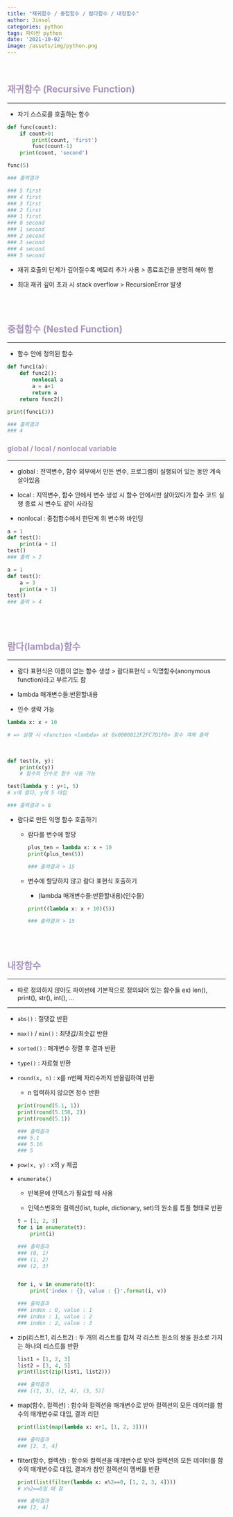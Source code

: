 ```yaml
---
title: "재귀함수 / 중첩함수 / 람다함수 / 내장함수"
author: Jinsol
categories: python
tags: 파이썬 python
date: '2021-10-02'
image: /assets/img/python.png
---
```


<br>

## <span style="color:#a894bc">재귀함수 (Recursive Function)</span>
<hr>

- 자기 스스로를 호출하는 함수

```python
def func(count):
    if count>0:
        print(count, 'first')
        func(count-1)
    print(count, 'second')

func(5)

### 출력결과

### 5 first
### 4 first
### 3 first
### 2 first
### 1 first
### 0 second
### 1 second
### 2 second
### 3 second
### 4 second
### 5 second
```

- 재귀 호출의 단계가 깊어질수록 메모리 추가 사용 > 종료조건을 분명히 해야 함

- 최대 재귀 깊이 초과 시 stack overflow > RecursionError 발생

<br><br>

## <span style="color:#a894bc">중첩함수 (Nested Function)</span>
<hr>

- 함수 안에 정의된 함수

```python
def func1(a):
    def func2():
        nonlocal a
        a = a+1
        return a
    return func2()

print(func1(3))

### 출력결과
### 4
```

### <span style="color:#a894bc">global / local / nonlocal variable</span>
<hr>

- global : 전역변수, 함수 외부에서 만든 변수, 프로그램이 실행되어 있는 동안 계속 살아있음

- local : 지역변수, 함수 안에서 변수 생성 시 함수 안에서만 살아있다가 함수 코드 실행 종료 시 변수도 같이 사라짐

- nonlocal : 중첩함수에서 한단계 위 변수와 바인딩

```python
a = 1
def test():
    print(a + 1)
test()
### 출력 > 2

a = 1
def test():
    a = 3
    print(a + 1)
test()
### 출력 > 4
```

<br><br>

## <span style="color:#a894bc">람다(lambda)함수</span>
<hr>

- 람다 표현식은 이름이 없는 함수 생성 > 람다표현식 = 익명함수(anonymous function)라고 부르기도 함

- lambda 매개변수들:반환할내용

- 인수 생략 가능

```python
lambda x: x + 10

# => 실행 시 <function <lambda> at 0x0000012F2FC7D1F0> 함수 객체 출력
```

<br>

```python
def test(x, y):
    print(x(y))
    # 함수의 인수로 함수 사용 가능

test(lambda y : y+1, 5)
# x에 람다, y에 5 대입

### 출력결과 > 6
```

- 람다로 만든 익명 함수 호출하기

    - 람다를 변수에 할당

        ```python
        plus_ten = lambda x: x + 10
        print(plus_ten(5))

        ### 출력결과 > 15
        ```

    - 변수에 할당하지 않고 람다 표현식 호출하기

        - (lambda 매개변수들:반환할내용)(인수들)

        ```python
        print((lambda x: x + 10)(5))

        ### 출력결과 > 15
        ```


<br><br>

## <span style="color:#a894bc">내장함수</span>
<hr>

- 따로 정의하지 않아도 파이썬에 기본적으로 정의되어 있는 함수들 ex) len(), print(), str(), int(), ...

<hr>

- `abs()` : 절댓값 반환

- `max()` / `min()` : 최댓값/최솟값 반환

- `sorted()` : 매개변수 정렬 후 결과 반환

- `type()` : 자료형 반환

- `round(x, n)` : x를 n번째 자리수까지 반올림하여 반환

    - n 입력하지 않으면 정수 반환

    ```python
    print(round(5.1, 1))
    print(round(5.158, 2))
    print(round(5.1))

    ### 출력결과
    ### 5.1
    ### 5.16
    ### 5
    ```

- `pow(x, y)` : x의 y 제곱

- `enumerate()` 

    - 반복문에 인덱스가 필요할 때 사용
    
    - 인덱스번호와 컬렉션(list, tuple, dictionary, set)의 원소를 튜플 형태로 반환

    ```python
    t = [1, 2, 3]
    for i in enumerate(t):
        print(i)

    ### 출력결과
    ### (0, 1)
    ### (1, 2)
    ### (2, 3)


    for i, v in enumerate(t):
        print('index : {}, value : {}'.format(i, v))

    ### 출력결과
    ### index : 0, value : 1
    ### index : 1, value : 2
    ### index : 2, value : 3
    ```

- zip(리스트1, 리스트2) : 두 개의 리스트를 합쳐 각 리스트 원소의 쌍을 원소로 가지는 하나의 리스트를 반환

    ```python
    list1 = [1, 2, 3]
    list2 = [3, 4, 5]
    print(list(zip(list1, list2)))

    ### 출력결과
    ### [(1, 3), (2, 4), (3, 5)]
    ```

- map(함수, 컬렉션) : 함수와 컬렉션을 매개변수로 받아 컬렉션의 모든 데이터를 함수의 매개변수로 대입, 결과 리턴

    ```python
    print(list(map(lambda x: x+1, [1, 2, 3])))

    ### 출력결과
    ### [2, 3, 4]
    ```

- filter(함수, 컬렉션) : 함수와 컬렉션을 매개변수로 받아 컬렉션의 모든 데이터를 함수의 매개변수로 대입, 결과가 참인 컬렉션의 멤버를 반환

    ```python
    print(list(filter(lambda x: x%2==0, [1, 2, 3, 4])))
    # x%2==0일 때 참

    ### 출력결과
    ### [2, 4]
    ```